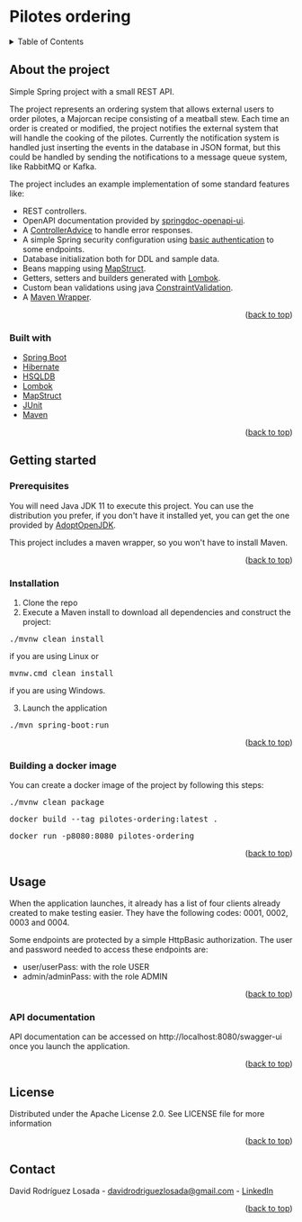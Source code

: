 # Pilotes ordering

<details>
  <summary>Table of Contents</summary>
  <ol>
    <li>
      <a href="#about-the-project">About The Project</a>
      <ul>
        <li><a href="#built-with">Built With</a></li>
      </ul>
    </li>
    <li>
      <a href="#getting-started">Getting Started</a>
      <ul>
        <li><a href="#prerequisites">Prerequisites</a></li>
        <li><a href="#installation">Installation</a></li>
      </ul>
    </li>
    <li><a href="#usage">Usage</a></li>
      <ul>
        <li><a href="#api-documentation">Api documentation</a></li>
      </ul>
    <li><a href="#license">License</a></li>
    <li><a href="#contact">Contact</a></li>
  </ol>
</details>

## About the project

Simple Spring project with a small REST API.

The project represents an ordering system that allows external users to order pilotes, a Majorcan recipe consisting of a
meatball stew. Each time an order is created or modified, the project notifies the external system that will handle the
cooking of the pilotes. Currently the notification system is handled just inserting the events in the database in JSON
format, but this could be handled by sending the notifications to a message queue system, like RabbitMQ or Kafka.

The project includes an example implementation of some standard features like:

* REST controllers.
* OpenAPI documentation provided by [springdoc-openapi-ui](https://springdoc.org/).
* A [ControllerAdvice](https://docs.spring.io/spring-framework/docs/current/javadoc-api/org/springframework/web/bind/annotation/ControllerAdvice.html)
to handle error responses.
* A simple Spring security configuration
  using [basic authentication](https://docs.spring.io/spring-security/reference/servlet/authentication/passwords/basic.html)
  to some endpoints.
* Database initialization both for DDL and sample data.
* Beans mapping using [MapStruct](https://mapstruct.org/).
* Getters, setters and builders generated with [Lombok](https://projectlombok.org/).
* Custom bean validations using
  java [ConstraintValidation](https://docs.oracle.com/javaee/7/api/javax/validation/ConstraintValidator.html).
* A [Maven Wrapper](https://maven.apache.org/wrapper/).

<p align="right">(<a href="#top">back to top</a>)</p>

### Built with

* [Spring Boot](https://spring.io/projects/spring-boot)
* [Hibernate](https://hibernate.org/)
* [HSQLDB](http://hsqldb.org/)
* [Lombok](https://projectlombok.org/)
* [MapStruct](https://mapstruct.org/)
* [JUnit](https://junit.org/junit5/)
* [Maven](https://maven.apache.org/)

<p align="right">(<a href="#top">back to top</a>)</p>

## Getting started

### Prerequisites

You will need Java JDK 11 to execute this project. You can use the distribution you prefer, if you don't have it
installed yet, you can get the one provided by [AdoptOpenJDK](https://adoptopenjdk.net/).

This project includes a maven wrapper, so you won't have to install Maven.

<p align="right">(<a href="#top">back to top</a>)</p>

### Installation

1. Clone the repo
2. Execute a Maven install to download all dependencies and construct the project:

<pre>./mvnw clean install</pre>

if you are using Linux or

<pre>mvnw.cmd clean install</pre>

if you are using Windows.

3. Launch the application

<pre>./mvn spring-boot:run</pre>

<p align="right">(<a href="#top">back to top</a>)</p>

### Building a docker image

You can create a docker image of the project by following this steps:

<pre>./mvnw clean package</pre>

<pre>docker build --tag pilotes-ordering:latest .</pre>

<pre>docker run -p8080:8080 pilotes-ordering</pre>

<p align="right">(<a href="#top">back to top</a>)</p>

## Usage

When the application launches, it already has a list of four clients already created to make testing easier. They have
the following codes: 0001, 0002, 0003 and 0004.

Some endpoints are protected by a simple HttpBasic authorization. The user and password needed to access these endpoints
are:

* user/userPass: with the role USER
* admin/adminPass: with the role ADMIN

<p align="right">(<a href="#top">back to top</a>)</p>

### API documentation

API documentation can be accessed on http://localhost:8080/swagger-ui once you launch the application.

<p align="right">(<a href="#top">back to top</a>)</p>

## License

Distributed under the Apache License 2.0. See LICENSE file for more information

<p align="right">(<a href="#top">back to top</a>)</p>

## Contact

David Rodríguez Losada - davidrodriguezlosada@gmail.com - [LinkedIn](https://www.linkedin.com/in/david-rodriguez-losada/)

<p align="right">(<a href="#top">back to top</a>)</p>